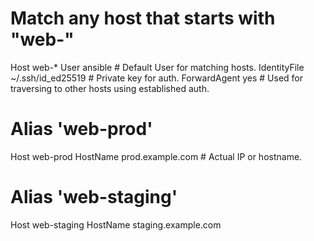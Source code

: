 # Match any host that starts with "web-"
Host web-*
    User ansible # Default User for matching hosts.
    IdentityFile ~/.ssh/id_ed25519 # Private key for auth.
    ForwardAgent yes # Used for traversing to other hosts using established auth.

# Alias 'web-prod'
Host web-prod
    HostName prod.example.com # Actual IP or hostname.

# Alias 'web-staging'
Host web-staging
    HostName staging.example.com